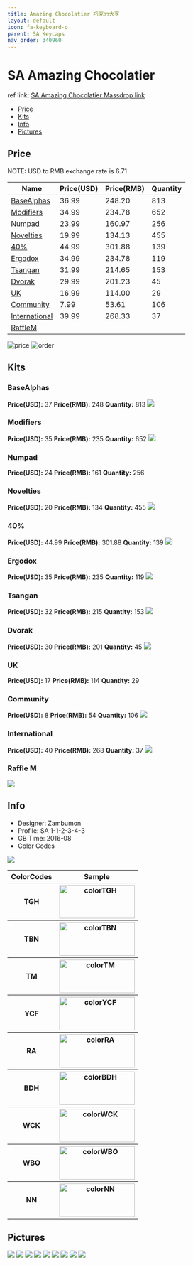 ```yaml
---
title: Amazing Chocolatier 巧克力大亨
layout: default
icon: fa-keyboard-o
parent: SA Keycaps
nav_order: 340960
---
```


# SA Amazing Chocolatier

ref link: [SA Amazing Chocolatier Massdrop link](https://www.massdrop.com/buy/the-amazing-chocolatier-custom-sa-keycap-set)

* [Price](#price)
* [Kits](#kits)
* [Info](#info)
* [Pictures](#pictures)


## Price

NOTE: USD to RMB exchange rate is 6.71

| Name          | Price(USD)    | Price(RMB)  | Quantity |
| ------------- | ------------- | ----------- | -------- |
|[BaseAlphas](#basealphas)|36.99|248.20|813|
|[Modifiers](#modifiers)|34.99|234.78|652|
|[Numpad](#numpad)|23.99|160.97|256|
|[Novelties](#novelties)|19.99|134.13|455|
|[40%](#40%)|44.99|301.88|139|
|[Ergodox](#ergodox)|34.99|234.78|119|
|[Tsangan](#tsangan)|31.99|214.65|153|
|[Dvorak](#dvorak)|29.99|201.23|45|
|[UK](#uk)|16.99|114.00|29|
|[Community](#community)|7.99|53.61|106|
|[International](#international)|39.99|268.33|37|
|[RaffleM](#rafflem)||||

<img src="{{ 'assets/images/sa-keycaps/amazingchocolatier/price.jpg' | relative_url }}" alt="price" class="image featured">
<img src="{{ 'assets/images/sa-keycaps/amazingchocolatier/order.png' | relative_url }}" alt="order" class="image featured">

## Kits
### BaseAlphas
**Price(USD):** 37  **Price(RMB):** 248  **Quantity:** 813
<img src="{{ 'assets/images/sa-keycaps/amazingchocolatier/kits_pics/basealphas.jpg' | relative_url }}" atl="BaseAlphas" class="image featured">

### Modifiers
**Price(USD):** 35  **Price(RMB):** 235  **Quantity:** 652
<img src="{{ 'assets/images/sa-keycaps/amazingchocolatier/kits_pics/modifiers.jpg' | relative_url }}" atl="Modifiers" class="image featured">

### Numpad
**Price(USD):** 24  **Price(RMB):** 161  **Quantity:** 256
### Novelties
**Price(USD):** 20  **Price(RMB):** 134  **Quantity:** 455
<img src="{{ 'assets/images/sa-keycaps/amazingchocolatier/kits_pics/numpadnovelties.jpg' | relative_url }}" atl="Numpad" class="image featured">

### 40%
**Price(USD):** 44.99  **Price(RMB):** 301.88  **Quantity:** 139
<img src="{{ 'assets/images/sa-keycaps/amazingchocolatier/kits_pics/40.jpg' | relative_url }}" atl="40%" class="image featured">

### Ergodox
**Price(USD):** 35  **Price(RMB):** 235  **Quantity:** 119
<img src="{{ 'assets/images/sa-keycaps/amazingchocolatier/kits_pics/ergodox.jpg' | relative_url }}" atl="Ergodox" class="image featured">

### Tsangan
**Price(USD):** 32  **Price(RMB):** 215  **Quantity:** 153
<img src="{{ 'assets/images/sa-keycaps/amazingchocolatier/kits_pics/tsangan.jpg' | relative_url }}" atl="Tsangan" class="image featured">

### Dvorak
**Price(USD):** 30  **Price(RMB):** 201  **Quantity:** 45
<img src="{{ 'assets/images/sa-keycaps/amazingchocolatier/kits_pics/dvorak.jpg' | relative_url }}" atl="Dvorak" class="image featured">

### UK
**Price(USD):** 17  **Price(RMB):** 114  **Quantity:** 29
### Community
**Price(USD):**  8  **Price(RMB):** 54  **Quantity:** 106
<img src="{{ 'assets/images/sa-keycaps/amazingchocolatier/kits_pics/ukcommunity.jpg' | relative_url }}" atl="UK" class="image featured">

### International
**Price(USD):** 40  **Price(RMB):** 268  **Quantity:** 37
<img src="{{ 'assets/images/sa-keycaps/amazingchocolatier/kits_pics/international.jpg' | relative_url }}" atl="International" class="image featured">

### Raffle M
<img src="{{ 'assets/images/sa-keycaps/amazingchocolatier/kits_pics/rafflem.png' | relative_url }}" atl="RaffleM" class="image featured">


## Info
* Designer: Zambumon
* Profile: SA 1-1-2-3-4-3
* GB Time: 2016-08
* Color Codes
<img src="{{ 'assets/images/sa-keycaps/amazingchocolatier/colorcodes.jpg' | relative_url }}" atl="color_codes" class="image featured">
<table style="width:100%">
  <tr>
    <th>ColorCodes</th>
    <th>Sample</th>
  </tr>
  <tr>
    <th>TGH</th>
    <th><img src="{{ 'assets/images/sa-keycaps/SP_ColorCodes/abs/SP_Abs_ColorCodes_TGH.png' | relative_url }}" alt="colorTGH" height="75" width="170"></th>
  </tr>
  <tr>
    <th>TBN</th>
    <th><img src="{{ 'assets/images/sa-keycaps/SP_ColorCodes/abs/SP_Abs_ColorCodes_TBN.png' | relative_url }}" alt="colorTBN" height="75" width="170"></th>
  </tr>
  <tr>
    <th>TM</th>
    <th><img src="{{ 'assets/images/sa-keycaps/SP_ColorCodes/abs/SP_Abs_ColorCodes_TM.png' | relative_url }}" alt="colorTM" height="75" width="170"></th>
  </tr>
  <tr>
    <th>YCF</th>
    <th><img src="{{ 'assets/images/sa-keycaps/SP_ColorCodes/abs/SP_Abs_ColorCodes_YCF.png' | relative_url }}" alt="colorYCF" height="75" width="170"></th>
  </tr>
  <tr>
    <th>RA</th>
    <th><img src="{{ 'assets/images/sa-keycaps/SP_ColorCodes/abs/SP_Abs_ColorCodes_RA.png' | relative_url }}" alt="colorRA" height="75" width="170"></th>
  </tr>
  <tr>
    <th>BDH</th>
    <th><img src="{{ 'assets/images/sa-keycaps/SP_ColorCodes/abs/SP_Abs_ColorCodes_BDH.png' | relative_url }}" alt="colorBDH" height="75" width="170"></th>
  </tr>
  <tr>
    <th>WCK</th>
    <th><img src="{{ 'assets/images/sa-keycaps/SP_ColorCodes/abs/SP_Abs_ColorCodes_WCK.png' | relative_url }}" alt="colorWCK" height="75" width="170"></th>
  </tr>
  <tr>
    <th>WBO</th>
    <th><img src="{{ 'assets/images/sa-keycaps/SP_ColorCodes/abs/SP_Abs_ColorCodes_WBO.png' | relative_url }}" alt="colorWBO" height="75" width="170"></th>
  </tr>
  <tr>
    <th>NN</th>
    <th><img src="{{ 'assets/images/sa-keycaps/SP_ColorCodes/abs/SP_Abs_ColorCodes_NN.png' | relative_url }}" alt="colorNN" height="75" width="170"></th>
  </tr>
</table>


## Pictures
<img src="{{ 'assets/images/sa-keycaps/amazingchocolatier/rendering_pics/MD-24022_20160801102302_ecd9f22166e49dcb.png' | relative_url }}" atl="MD-24022_20160801102302_ecd9f22166e49dcb.png" class="image featured">
<img src="{{ 'assets/images/sa-keycaps/amazingchocolatier/rendering_pics/MD-24022_20160801102319_10dff2ae0e0a7ff0.png' | relative_url }}" atl="MD-24022_20160801102319_10dff2ae0e0a7ff0.png" class="image featured">
<img src="{{ 'assets/images/sa-keycaps/amazingchocolatier/rendering_pics/MD-24022_20160801160326_2fd3d74b30fe3f1a.png' | relative_url }}" atl="MD-24022_20160801160326_2fd3d74b30fe3f1a.png" class="image featured">
<img src="{{ 'assets/images/sa-keycaps/amazingchocolatier/rendering_pics/MD-24022_20160801160327_0c36462c7404b984.png' | relative_url }}" atl="MD-24022_20160801160327_0c36462c7404b984.png" class="image featured">
<img src="{{ 'assets/images/sa-keycaps/amazingchocolatier/rendering_pics/MD-24022_20160801160327_d9d738bb9d509b4a.png' | relative_url }}" atl="MD-24022_20160801160327_d9d738bb9d509b4a.png" class="image featured">
<img src="{{ 'assets/images/sa-keycaps/amazingchocolatier/rendering_pics/MD-24022_20160801160328_45382d688ebefd38.png' | relative_url }}" atl="MD-24022_20160801160328_45382d688ebefd38.png" class="image featured">
<img src="{{ 'assets/images/sa-keycaps/amazingchocolatier/rendering_pics/MD-24022_20160801160328_c2b263e9ea18b8eb.png' | relative_url }}" atl="MD-24022_20160801160328_c2b263e9ea18b8eb.png" class="image featured">
<img src="{{ 'assets/images/sa-keycaps/amazingchocolatier/rendering_pics/MD-24022_20160801160329_9b069917d1f9cd2a.png' | relative_url }}" atl="MD-24022_20160801160329_9b069917d1f9cd2a.png" class="image featured">
<img src="{{ 'assets/images/sa-keycaps/amazingchocolatier/rendering_pics/MD-24022_20160801160329_f588810331942d88.png' | relative_url }}" atl="MD-24022_20160801160329_f588810331942d88.png" class="image featured">
